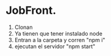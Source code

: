 # JobFront.


1. Clonan
2. Ya tienen que tener instalado node
3. Entran a la carpeta y corren "npm i"
4. ejecutan el servidor "npm start"